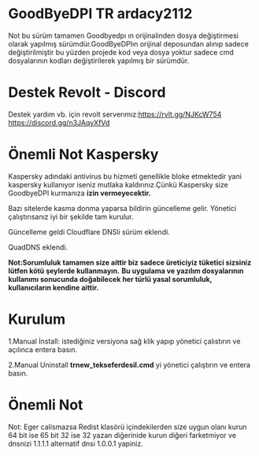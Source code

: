 # GoodByeDPI TR ardacy2112
Not bu sürüm tamamen Goodbyedpı ın orijinalinden dosya değiştirmesi olarak yapılmış sürümdür.GoodByeDPIın orijinal deposundan alınıp sadece değiştirilmiştir bu yüzden projede kod veya dosya yoktur sadece cmd dosyalarının kodları değiştirilerek yapılmış bir sürümdür.


# Destek Revolt - Discord
Destek yardım vb. için revolt serverımız:https://rvlt.gg/NJKcW754
https://discord.gg/n3JAqyXfVd








# Önemli Not Kaspersky


Kaspersky adındaki antivirus bu hizmeti genellikle bloke etmektedir yani kaspersky kullanıyor iseniz mutlaka kaldırınız.Çünkü Kaspersky size GoodbyeDPI kurmanıza **izin vermeyecektir.**






Bazı sitelerde kasma donma yaparsa bildirin güncelleme gelir.
Yönetici çalıştırısanız iyi bir şekilde tam kurulur.

Güncelleme geldi Cloudflare DNSli sürüm eklendi.

QuadDNS eklendi.

**Not:Sorumluluk tamamen size aittir biz sadece üreticiyiz tüketici sizsiniz lütfen kötü şeylerde kullanmayın.**
**Bu uygulama ve yazılım dosyalarının kullanımı sonucunda doğabilecek her türlü yasal sorumluluk, kullanıcıların kendine aittir.**


# Kurulum

1.Manual İnstall:
istediğiniz versiyona sağ klik yapıp yönetici çalıstırın ve açılınca entera basın.


2.Manual Uninstall
**trnew_tekseferdesil.cmd** yi yönetici çalıştırın ve entera basın.

# Önemli Not

Not: Eger calismazsa Redist klasörü içindekilerden size uygun olanı kurun 64 bit ise 65 bit 32 ise 32 yazan diğerinide kurun diğeri farketmiyor ve dnsnizi 1.1.1.1 alternatif dnsi 1.0.0.1 yapiniz.
